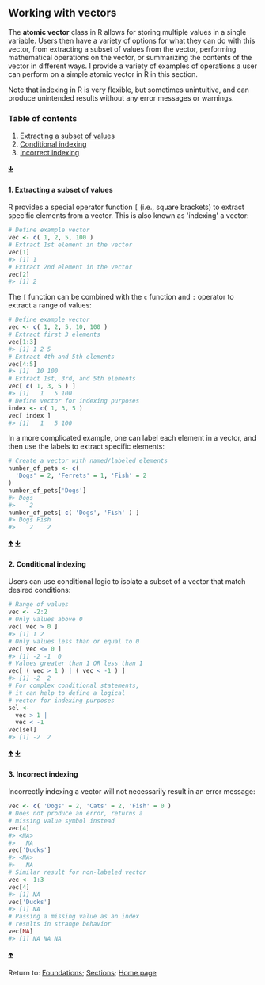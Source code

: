 ## Working with vectors

The __atomic vector__ class in R allows for storing multiple values in a single variable. Users then have a variety of options for what they can do with this vector, from extracting a subset of values from the vector, performing mathematical operations on the vector, or summarizing the contents of the vector in different ways. I provide a variety of examples of operations a user can perform on a simple atomic vector in R in this section.

Note that indexing in R is very flexible, but sometimes unintuitive, and can produce unintended results without any error messages or warnings.

<a name="TOC"></a>
### Table of contents
  
1. <a href="#S01">Extracting a subset of values</a>
2. <a href="#S02">Conditional indexing</a>
3. <a href="#S03">Incorrect indexing</a>

<a href="#END">&#129147;</a>

<a name="S01"></a>
#### 1. Extracting a subset of values

R provides a special operator function `[` (i.e., square brackets) to extract specific elements from a vector. This is also known as 'indexing' a vector:
```R
# Define example vector
vec <- c( 1, 2, 5, 100 )
# Extract 1st element in the vector
vec[1]
#> [1] 1
# Extract 2nd element in the vector
vec[2]
#> [1] 2
```

The `[` function can be combined with the `c` function and `:` operator to extract a range of values:
```R
# Define example vector
vec <- c( 1, 2, 5, 10, 100 )
# Extract first 3 elements
vec[1:3]
#> [1] 1 2 5
# Extract 4th and 5th elements
vec[4:5]
#> [1]  10 100
# Extract 1st, 3rd, and 5th elements
vec[ c( 1, 3, 5 ) ]
#> [1]   1   5 100
# Define vector for indexing purposes
index <- c( 1, 3, 5 )
vec[ index ]
#> [1]   1   5 100
```

In a more complicated example, one can label each element in a vector, and then use the labels to extract specific elements:
```R
# Create a vector with named/labeled elements
number_of_pets <- c( 
  'Dogs' = 2, 'Ferrets' = 1, 'Fish' = 2
)
number_of_pets['Dogs']
#> Dogs 
#>    2 
number_of_pets[ c( 'Dogs', 'Fish' ) ]
#> Dogs Fish 
#>    2    2
```

<a href="#TOC">&#129145;</a> <a href="#END">&#129147;</a>

<a name="S02"></a>
#### 2. Conditional indexing

Users can use conditional logic to isolate a subset of a vector that match desired conditions:
```R
# Range of values
vec <- -2:2
# Only values above 0
vec[ vec > 0 ]
#> [1] 1 2
# Only values less than or equal to 0
vec[ vec <= 0 ]
#> [1] -2 -1  0
# Values greater than 1 OR less than 1
vec[ ( vec > 1 ) | ( vec < -1 ) ]
#> [1] -2  2
# For complex conditional statements, 
# it can help to define a logical 
# vector for indexing purposes
sel <- 
  vec > 1 |
  vec < -1
vec[sel]
#> [1] -2  2
```

<a href="#TOC">&#129145;</a> <a href="#END">&#129147;</a>

<a name="S03"></a>
#### 3. Incorrect indexing

Incorrectly indexing a vector will not necessarily result in an error message:
```R
vec <- c( 'Dogs' = 2, 'Cats' = 2, 'Fish' = 0 )
# Does not produce an error, returns a 
# missing value symbol instead
vec[4]
#> <NA> 
#>   NA 
vec['Ducks']
#> <NA> 
#>   NA 
# Similar result for non-labeled vector
vec <- 1:3
vec[4]
#> [1] NA
vec['Ducks']
#> [1] NA
# Passing a missing value as an index 
# results in strange behavior
vec[NA]
#> [1] NA NA NA
```

<a href="#TOC">&#129145;</a>

<a name="END"></a>
Return to:
[Foundations](C03_P000_Foundations.md);
[Sections](C00_P002_Chapters.md);
[Home page](https://rettopnivek.github.io/R_training/)


